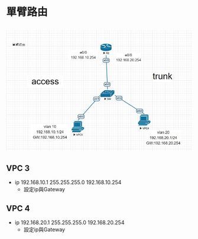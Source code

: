 # 單臂路由
## ![](./01.jpg)
## VPC 3
- ip 192.168.10.1 255.255.255.0 192.168.10.254
  - 設定ip與Gateway

## VPC 4
- ip 192.168.20.1 255.255.255.0 192.168.20.254
  - 設定ip與Gateway


  